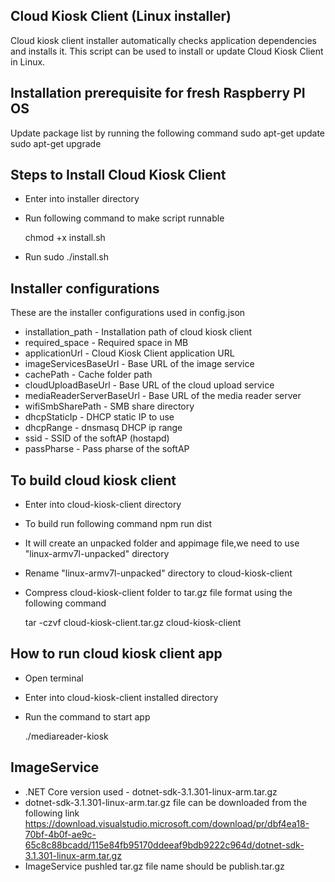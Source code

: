 ## Cloud Kiosk Client (Linux installer)
Cloud kiosk client installer automatically checks application dependencies and installs it.
This script can be used to install or update Cloud Kiosk Client in Linux.

Installation prerequisite for fresh Raspberry PI OS
---------------------------------------------------
Update package list by running the following command
  sudo apt-get update
  sudo apt-get upgrade

Steps to Install Cloud Kiosk Client
-----------------------------------
- Enter into installer directory
- Run following command to make script runnable 

    chmod +x install.sh
- Run sudo ./install.sh

Installer configurations
------------------------
These are the installer configurations used in config.json 


- installation_path - Installation path of cloud kiosk client
- required_space - Required space in MB
- applicationUrl - Cloud Kiosk Client application URL
- imageServicesBaseUrl - Base URL of the image service
- cachePath - Cache folder path
- cloudUploadBaseUrl - Base URL of the cloud upload service
- mediaReaderServerBaseUrl - Base URL of  the media reader server 
- wifiSmbSharePath - SMB share directory
- dhcpStaticIp - DHCP static IP to use 
- dhcpRange - dnsmasq DHCP ip range
- ssid - SSID of the softAP (hostapd)
- passPharse - Pass pharse of the softAP

To build cloud kiosk client
---------------------------
- Enter into cloud-kiosk-client directory
- To build run following command
    npm run dist
- It will create an unpacked folder and appimage file,we need to use "linux-armv7l-unpacked" directory
- Rename "linux-armv7l-unpacked" directory to cloud-kiosk-client
- Compress cloud-kiosk-client folder to tar.gz file format using the following command
   
    tar -czvf cloud-kiosk-client.tar.gz cloud-kiosk-client

How to run cloud kiosk client app
---------------------------------
- Open terminal
- Enter into cloud-kiosk-client installed directory
- Run the command to start app

    ./mediareader-kiosk
  

ImageService
-------------
- .NET Core version used - dotnet-sdk-3.1.301-linux-arm.tar.gz
- dotnet-sdk-3.1.301-linux-arm.tar.gz file can be downloaded from the following link
https://download.visualstudio.microsoft.com/download/pr/dbf4ea18-70bf-4b0f-ae9c-65c8c88bcadd/115e84fb95170ddeeaf9bdb9222c964d/dotnet-sdk-3.1.301-linux-arm.tar.gz
- ImageService pushled tar.gz file name should be publish.tar.gz


